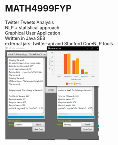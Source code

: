 # MATH4999FYP
Twitter Tweets Analysis</br>
NLP + statistical approach</br>
Graphical User Application</br>
Written in Java SE8</br>
external jars: twitter-api and Stanford CoreNLP tools</br>
<img src="figure_3_2.png" alt="Screen Shot" height="300" width="300" />
